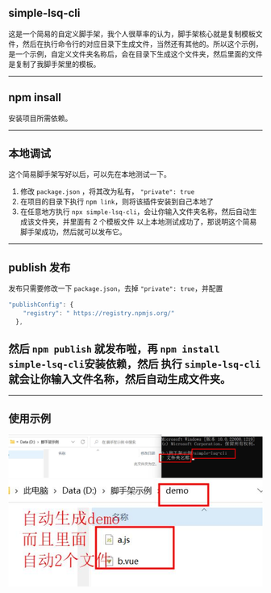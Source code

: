 ## simple-lsq-cli

这是一个简易的自定义脚手架，我个人很草率的认为，脚手架核心就是复制模板文件，然后在执行命令行的对应目录下生成文件，当然还有其他的。所以这个示例，是一个示例，自定义文件夹名称后，会在目录下生成这个文件夹，然后里面的文件是复制了我脚手架里的模板。

---

## npm insall

安装项目所需依赖。

---

## 本地调试

这个简易脚手架写好以后，可以先在本地测试一下。

1. 修改 `package.json` ，将其改为私有， `"private": true`
2. 在项目的目录下执行 `npm link`，则将该插件安装到自己本地了
3. 在任意地方执行 `npx simple-lsq-cli`，会让你输入文件夹名称，然后自动生成该文件夹，并里面有 2 个模板文件
   以上本地测试成功了，那说明这个简易脚手架成功，然后就可以发布它。

---

## publish 发布

发布只需要修改一下 `package.json`，去掉 `"private": true`，并配置

```js
"publishConfig": {
    "registry": " https://registry.npmjs.org/"
  },
```

## 然后 `npm publish` 就发布啦，再 `npm install simple-lsq-cli`安装依赖，然后 执行 `simple-lsq-cli` 就会让你输入文件名称，然后自动生成文件夹。

---

## 使用示例

![使用示例](docs/img1.jpg)
![使用示例](docs/img2.jpg)
